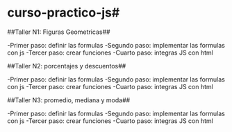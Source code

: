 # curso-practico-js#

##Taller N1: Figuras Geometricas##

-Primer paso: definir las formulas
-Segundo paso: implementar las formulas con js
-Tercer paso: crear funciones
-Cuarto paso: integras JS con html

##Taller N2: porcentajes y descuentos##

-Primer paso: definir las formulas
-Segundo paso: implementar las formulas con js
-Tercer paso: crear funciones
-Cuarto paso: integras JS con html

##Taller N3: promedio, mediana y moda##

-Primer paso: definir las formulas
-Segundo paso: implementar las formulas con js
-Tercer paso: crear funciones
-Cuarto paso: integras JS con html
